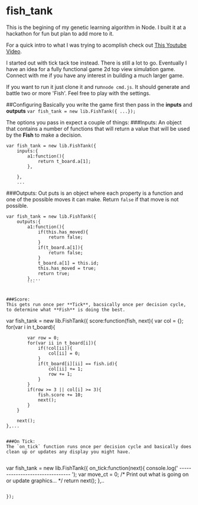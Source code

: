 fish_tank
=========
This is the begining of my genetic learning algorithm in Node. I built it at a hackathon for fun but plan to add more to it.

For a quick intro to what I was trying to acomplish check out [This Youtube Video](https://www.youtube.com/watch?v=GvEywP8t12I). 

I started out with tick tack toe instead. There is still a lot to go. Eventually I have an idea for a fully functional game 2d top view simulation game. Connect with me if you have any interest in building a much larger game.

If you want to run it just clone it and run`node cmd.js`. It should generate and battle two or more 'Fish'. Feel free to play with the settings.

##Configuring
Basically you write the game first then pass in the **inputs** and **outputs**
` var fish_tank = new lib.FishTank({ ...}); `

The options you pass in expect a couple of things:
###Inputs:
An object that contains a number of functions that will return a value that will be used by the **Fish** to make a decision.
```
var fish_tank = new lib.FishTank({
    inputs:{
        a1:function(){
            return t_board.a[1];
        },
        
    },
    ... 
```

###Outputs:
Out puts is an object where each property is a function and one of the possible moves it can make. Return `false` if that move is not possible.
```
var fish_tank = new lib.FishTank({
    outputs:{
        a1:function(){
            if(this.has_moved){
                return false;
            }
            if(t_board.a[1]){
                return false;
            }
            t_board.a[1] = this.id;
            this.has_moved = true;
            return true;
        },... 
        ```
        
        
###Score:
This gets run once per **Tick**, bacsically once per decision cycle, to determine what **Fish** is doing the best.
```
var fish_tank = new lib.FishTank({
    score:function(fish, next){
        var col = {};
        for(var i in t_board){

            var row = 0;
            for(var ii in t_board[i]){
                if(!col[ii]){
                    col[ii] = 0;
                }
                if(t_board[i][ii] == fish.id){
                    col[ii] += 1;
                    row += 1;
                }
            }
            if(row >= 3 || col[i] >= 3){
                fish.score += 10;
                next();
            }
        }

        next();
    },...
```

###On Tick:
The `on_tick` function runs once per decision cycle and basically does clean up or updates any display you might have.


```
var fish_tank = new lib.FishTank({
    on_tick:function(next){
        console.log(' --------------------------------  ');
        var move_ct = 0;
        /*
            Print out what is going on or update graphics...
        */
        return next();
    },..
```

});
